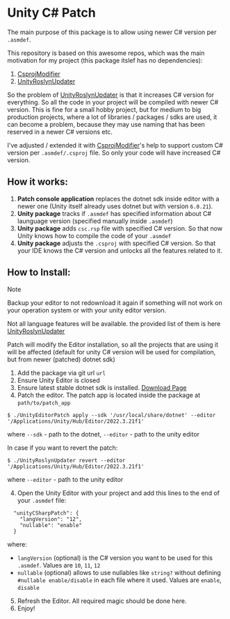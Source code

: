 Unity C# Patch
================
The main purpose of this package is to allow using newer C# version per ``.asmdef``.

This repository is based on this awesome repos, which was the main motivation for my project (this package itslef has no dependencies):
1. [CsprojModifier](https://github.com/Cysharp/CsprojModifier)
2. [UnityRoslynUpdater](https://github.com/DaZombieKiller/UnityRoslynUpdater)

So the problem of [UnityRoslynUpdater](https://github.com/DaZombieKiller/UnityRoslynUpdater) is that it increases C# version for everything. So all the code in your project will be compiled with newer C# version.
This is fine for a small hobby project, but for medium to big production projects, where a lot of libraries / packages / sdks are used, it can become a problem, because they may use naming that has been reserved in a newer C# versions etc.

I've adjusted / extended it with [CsprojModifier](https://github.com/Cysharp/CsprojModifier)'s help to support custom C# version per ``.asmdef/.csproj`` file. So only your code will have increased C# version.

How it works:
-------------
1. **Patch console application** replaces the dotnet sdk inside editor with a newer one (Unity itself already uses dotnet but with version ``6.0.21``).
2. **Unity package** tracks if ``.asmdef`` has specified information about C# launguage version (specified manually inside ``.asmdef``)
3. **Unity package** adds ``csc.rsp`` file with specified C# version. So that now Unity knows how to compile the code of your ``.asmdef``
4. **Unity package** adjusts the ``.csproj`` with specified C# version. So that your IDE knows the C# version and unlocks all the features related to it.

How to Install:
---------------
> [!NOTE]  
> Backup your editor to not redownload it again if something will not work on your operation system or with your unity editor version.
>
> Not all language features will be available. the provided list of them is here [UnityRoslynUpdater](https://github.com/DaZombieKiller/UnityRoslynUpdater)
> 
> Patch will modify the Editor installation, so all the projects that are using it will be affected (default for unity C# version will be used for compilation, but from newer (patched) dotnet sdk)

1. Add the package via git url ``url``
2. Ensure Unity Editor is closed
3. Ensure latest stable dotnet sdk is installed. [Download Page](https://dotnet.microsoft.com/en-us/download)
4. Patch the editor. The patch app is located inside the package at ``path/to/patch_app``
```
$ ./UnityEditorPatch apply --sdk '/usr/local/share/dotnet' --editor '/Applications/Unity/Hub/Editor/2022.3.21f1'
```
where ``--sdk`` - path to the dotnet, ``--editor`` - path to the unity editor

In case if you want to revert the patch:
```
$ ./UnityRoslynUpdater revert --editor '/Applications/Unity/Hub/Editor/2022.3.21f1'
```
where ``--editor`` - path to the unity editor

4. Open the Unity Editor with your project and add this lines to the end of your ``.asmdef`` file:
```
  "unityCSharpPatch": {
    "langVersion": "12",
    "nullable": "enable"
  }
```
where:

- ``langVersion`` (optional) is the C# version you want to be used for this ``.asmdef``. Values are ``10``, ``11``, ``12``
- ``nullable`` (optional) allows to use nullables like ``string?`` without defining ``#nullable enable/disable`` in each file where it used. Values are ``enable``, ``disable``

5. Refresh the Editor. All required magic should be done here.
6. Enjoy!
